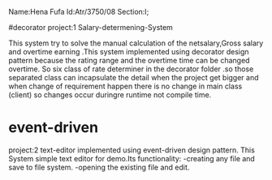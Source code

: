 
Name:Hena Fufa
Id:Atr/3750/08
Section:I;

#decorator
project:1 Salary-determening-System 

 This system try to solve the manual calculation of the netsalary,Gross salary and overtime earning .This system implemented using
 decorator design pattern because the rating range and the overtime time can be changed overtime.
 So six class of rate determiner in the decorator folder .so those separated class can incapsulate the detail 
 when the project get bigger and when change of requirement happen there is no change in main class (client) 
 so changes occur duringre runtime not compile time.
# event-driven
project:2 text-editor implemented using event-driven design pattern.
     This System simple text editor for demo.Its functionality:
        -creating any file and save to file system.
        -opening the existing file and edit.
